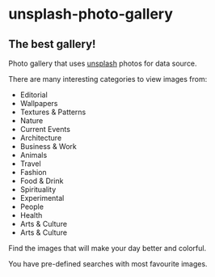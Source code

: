 # unsplash-photo-gallery

## The best gallery!

Photo gallery that uses [unsplash](https://unsplash.com/) photos for data source.

There are many interesting categories to view images from:

* Editorial
* Wallpapers
* Textures & Patterns
* Nature
* Current Events
* Architecture
* Business & Work
* Animals
* Travel
* Fashion
* Food & Drink
* Spirituality
* Experimental
* People
* Health
* Arts & Culture
* Arts & Culture

Find the images that will make your day better and colorful.

You have pre-defined searches with most favourite images.


